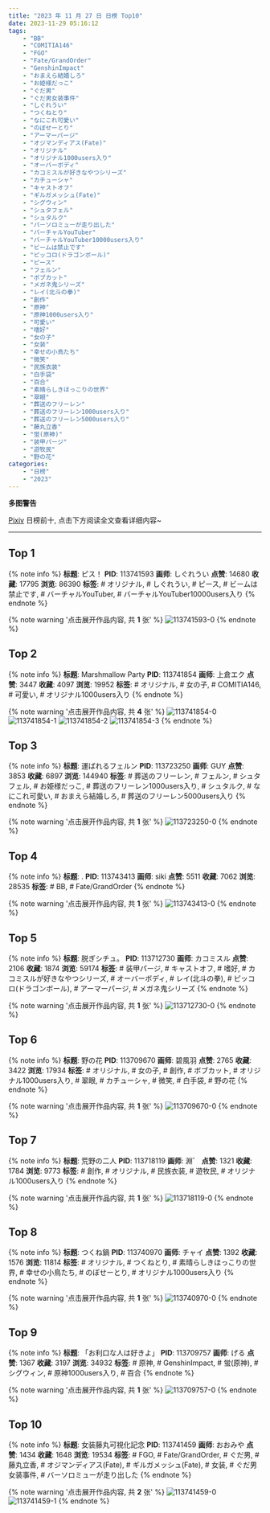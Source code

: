 ```yaml
---
title: "2023 年 11 月 27 日 日榜 Top10"
date: 2023-11-29 05:16:12
tags:
    - "BB"
    - "COMITIA146"
    - "FGO"
    - "Fate/GrandOrder"
    - "GenshinImpact"
    - "おまえら結婚しろ"
    - "お姫様だっこ"
    - "ぐだ男"
    - "ぐだ男女装事件"
    - "しぐれうい"
    - "つくねとり"
    - "なにこれ可愛い"
    - "のぼせーとり"
    - "アーマーパージ"
    - "オジマンディアス(Fate)"
    - "オリジナル"
    - "オリジナル1000users入り"
    - "オーバーボディ"
    - "カコミスルが好きなやつシリーズ"
    - "カチューシャ"
    - "キャストオフ"
    - "ギルガメッシュ(Fate)"
    - "シグウィン"
    - "シュタフェル"
    - "シュタルク"
    - "バーソロミューが走り出した"
    - "バーチャルYouTuber"
    - "バーチャルYouTuber10000users入り"
    - "ビームは禁止です"
    - "ピッコロ(ドラゴンボール)"
    - "ピース"
    - "フェルン"
    - "ボブカット"
    - "メガネ鬼シリーズ"
    - "レイ(北斗の拳)"
    - "創作"
    - "原神"
    - "原神1000users入り"
    - "可愛い"
    - "嗜好"
    - "女の子"
    - "女装"
    - "幸せの小鳥たち"
    - "微笑"
    - "民族衣装"
    - "白手袋"
    - "百合"
    - "素晴らしきほっこりの世界"
    - "翠眼"
    - "葬送のフリーレン"
    - "葬送のフリーレン1000users入り"
    - "葬送のフリーレン5000users入り"
    - "藤丸立香"
    - "蛍(原神)"
    - "装甲パージ"
    - "遊牧民"
    - "野の花"
categories:
    - "日榜"
    - "2023"
---
```


<i class="fa fa-triangle-exclamation"></i>**多图警告**<i class="fa fa-triangle-exclamation"></i>

[Pixiv](https://www.pixiv.net/) 日榜前十, 点击下方阅读全文查看详细内容~

<!-- more -->

---

## Top 1

{% note info %}
**标题**: ピス！
**PID**: 113741593 **画师**: しぐれうい
**点赞**: 14680 **收藏**: 17795 **浏览**: 86390
**标签**: # オリジナル, # しぐれうい, # ピース, # ビームは禁止です, # バーチャルYouTuber, # バーチャルYouTuber10000users入り
{% endnote %}

{% note warning '点击展开作品内容, 共 **1** 张' %}
![113741593-0](https://i.pixiv.re/img-original/img/2023/11/27/00/00/20/113741593_p0.jpg)
{% endnote %}

## Top 2

{% note info %}
**标题**: Marshmallow Party
**PID**: 113741854 **画师**: 上倉エク
**点赞**: 3447 **收藏**: 4097 **浏览**: 19952
**标签**: # オリジナル, # 女の子, # COMITIA146, # 可愛い, # オリジナル1000users入り
{% endnote %}

{% note warning '点击展开作品内容, 共 **4** 张' %}
![113741854-0](https://i.pixiv.re/img-original/img/2023/11/27/00/02/05/113741854_p0.jpg)
![113741854-1](https://i.pixiv.re/img-original/img/2023/11/27/00/02/05/113741854_p1.jpg)
![113741854-2](https://i.pixiv.re/img-original/img/2023/11/27/00/02/05/113741854_p2.jpg)
![113741854-3](https://i.pixiv.re/img-original/img/2023/11/27/00/02/05/113741854_p3.jpg)
{% endnote %}

## Top 3

{% note info %}
**标题**: 運ばれるフェルン
**PID**: 113723250 **画师**: GUY
**点赞**: 3853 **收藏**: 6897 **浏览**: 144940
**标签**: # 葬送のフリーレン, # フェルン, # シュタフェル, # お姫様だっこ, # 葬送のフリーレン1000users入り, # シュタルク, # なにこれ可愛い, # おまえら結婚しろ, # 葬送のフリーレン5000users入り
{% endnote %}

{% note warning '点击展开作品内容, 共 **1** 张' %}
![113723250-0](https://i.pixiv.re/img-original/img/2023/11/26/13/31/40/113723250_p0.jpg)
{% endnote %}

## Top 4

{% note info %}
**标题**: .
**PID**: 113743413 **画师**: siki
**点赞**: 5511 **收藏**: 7062 **浏览**: 28535
**标签**: # BB, # Fate/GrandOrder
{% endnote %}

{% note warning '点击展开作品内容, 共 **1** 张' %}
![113743413-0](https://i.pixiv.re/img-original/img/2023/11/27/00/44/22/113743413_p0.jpg)
{% endnote %}

## Top 5

{% note info %}
**标题**: 脱ぎシチュ。
**PID**: 113712730 **画师**: カコミスル
**点赞**: 2106 **收藏**: 1874 **浏览**: 59174
**标签**: # 装甲パージ, # キャストオフ, # 嗜好, # カコミスルが好きなやつシリーズ, # オーバーボディ, # レイ(北斗の拳), # ピッコロ(ドラゴンボール), # アーマーパージ, # メガネ鬼シリーズ
{% endnote %}

{% note warning '点击展开作品内容, 共 **1** 张' %}
![113712730-0](https://i.pixiv.re/img-original/img/2023/11/26/14/18/00/113712730_p0.jpg)
{% endnote %}

## Top 6

{% note info %}
**标题**: 野の花
**PID**: 113709670 **画师**: 碧風羽
**点赞**: 2765 **收藏**: 3422 **浏览**: 17934
**标签**: # オリジナル, # 女の子, # 創作, # ボブカット, # オリジナル1000users入り, # 翠眼, # カチューシャ, # 微笑, # 白手袋, # 野の花
{% endnote %}

{% note warning '点击展开作品内容, 共 **1** 张' %}
![113709670-0](https://i.pixiv.re/img-original/img/2023/11/26/00/00/24/113709670_p0.jpg)
{% endnote %}

## Top 7

{% note info %}
**标题**: 荒野の二人
**PID**: 113718119 **画师**: 淵゛
**点赞**: 1321 **收藏**: 1784 **浏览**: 9773
**标签**: # 創作, # オリジナル, # 民族衣装, # 遊牧民, # オリジナル1000users入り
{% endnote %}

{% note warning '点击展开作品内容, 共 **1** 张' %}
![113718119-0](https://i.pixiv.re/img-original/img/2023/11/26/09/01/18/113718119_p0.jpg)
{% endnote %}

## Top 8

{% note info %}
**标题**: つくね鍋
**PID**: 113740970 **画师**: チャイ
**点赞**: 1392 **收藏**: 1576 **浏览**: 11814
**标签**: # オリジナル, # つくねとり, # 素晴らしきほっこりの世界, # 幸せの小鳥たち, # のぼせーとり, # オリジナル1000users入り
{% endnote %}

{% note warning '点击展开作品内容, 共 **1** 张' %}
![113740970-0](https://i.pixiv.re/img-original/img/2023/11/26/23/43/58/113740970_p0.png)
{% endnote %}

## Top 9

{% note info %}
**标题**: 「お利口な人は好きよ」
**PID**: 113709757 **画师**: げる
**点赞**: 1367 **收藏**: 3197 **浏览**: 34932
**标签**: # 原神, # GenshinImpact, # 蛍(原神), # シグウィン, # 原神1000users入り, # 百合
{% endnote %}

{% note warning '点击展开作品内容, 共 **1** 张' %}
![113709757-0](https://i.pixiv.re/img-original/img/2023/11/26/00/00/51/113709757_p0.png)
{% endnote %}

## Top 10

{% note info %}
**标题**: 女装藤丸可視化記念
**PID**: 113741459 **画师**: おおみや
**点赞**: 1434 **收藏**: 1648 **浏览**: 19534
**标签**: # FGO, # Fate/GrandOrder, # ぐだ男, # 藤丸立香, # オジマンディアス(Fate), # ギルガメッシュ(Fate), # 女装, # ぐだ男女装事件, # バーソロミューが走り出した
{% endnote %}

{% note warning '点击展开作品内容, 共 **2** 张' %}
![113741459-0](https://i.pixiv.re/img-original/img/2023/11/26/23/59/14/113741459_p0.png)
![113741459-1](https://i.pixiv.re/img-original/img/2023/11/26/23/59/14/113741459_p1.png)
{% endnote %}
